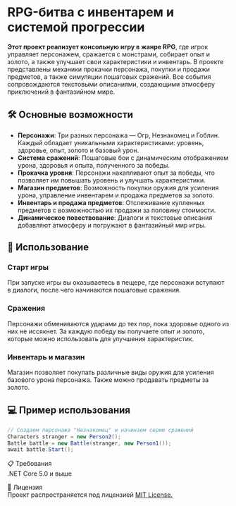 # RPG-битва с инвентарем и системой прогрессии

**Этот проект реализует консольную игру в жанре RPG**, где игрок управляет персонажем, сражается с монстрами, собирает опыт и золото, а также улучшает свои характеристики и инвентарь. В проекте представлены механики прокачки персонажа, покупки и продажи предметов, а также симуляции пошаговых сражений. Все события сопровождаются текстовыми описаниями, создающими атмосферу приключений в фантазийном мире.

## 🛠 Основные возможности

- **Персонажи**: Три разных персонажа — Огр, Незнакомец и Гоблин. Каждый обладает уникальными характеристиками: уровень, здоровье, опыт, золото и базовый урон.
- **Система сражений**: Пошаговые бои с динамическим отображением урона, здоровья и опыта, полученного за победы.
- **Прокачка уровня**: Персонажи накапливают опыт за победы, что позволяет им повышать уровень и улучшать характеристики.
- **Магазин предметов**: Возможность покупки оружия для усиления урона, управление инвентарем и продажа предметов за золото.
- **Инвентарь и продажа предметов**: Отслеживание купленных предметов с возможностью их продажи за половину стоимости.
- **Динамическое повествование**: Диалоги и текстовые описания добавляют атмосферу и погружают в фантазийный мир игры.

## 🚀 Использование

### Старт игры
При запуске игры вы оказываетесь в пещере, где персонажи вступают в диалоги, после чего начинаются пошаговые сражения.

### Сражения
Персонажи обмениваются ударами до тех пор, пока здоровье одного из них не иссякнет. За каждую победу вы получаете опыт и золото, которые можно использовать для улучшения характеристик.

### Инвентарь и магазин
Магазин позволяет покупать различные виды оружия для усиления базового урона персонажа. Также можно продавать предметы за золото.

## 💻 Пример использования

```csharp
// Создаем персонажа "Незнакомец" и начинаем серию сражений
Characters stranger = new Person2();
Battle battle = new Battle(stranger, new Person1()); 
await battle.Start();
```
📋 Требования<br>
  .NET Core 5.0 и выше<br>

📄 Лицензия<br>
  Проект распространяется под лицензией <a href="[https://github.com/git/git-scm.com/blob/main/MIT-LICENSE.txt](https://github.com/bandikost/first-console-game?tab=MIT-1-ov-file)">MIT License.</a>
